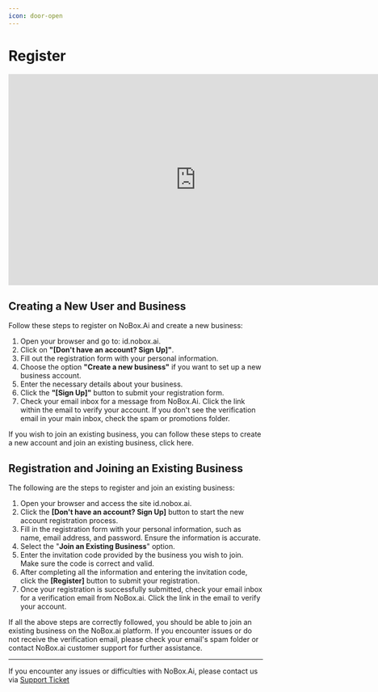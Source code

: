 ```yaml
---
icon: door-open
---
```


# <i class="fa-regular fa-user-plus"></i> Register

<iframe width="742" height="418" src="https://www.youtube.com/embed/8SWFEna6-jk/" title="01. Instalasi NoBox Desktop" frameborder="0" allow="accelerometer; autoplay; clipboard-write; encrypted-media; gyroscope; picture-in-picture; web-share" referrerpolicy="strict-origin-when-cross-origin" allowfullscreen></iframe>

## Creating a New User and Business

Follow these steps to register on NoBox.Ai and create a new business:

1. Open your browser and go to: id.nobox.ai.
2. Click on **"\[Don't have an account? Sign Up]"**.
3. Fill out the registration form with your personal information.
4. Choose the option **"Create a new business"** if you want to set up a new business account.
5. Enter the necessary details about your business.
6. Click the **"\[Sign Up]"** button to submit your registration form.
7. Check your email inbox for a message from NoBox.Ai. Click the link within the email to verify your account. If you don't see the verification email in your main inbox, check the spam or promotions folder.

If you wish to join an existing business, you can follow these steps to create a new account and join an existing business, click here.

## Registration and Joining an Existing Business

The following are the steps to register and join an existing business:

1. Open your browser and access the site id.nobox.ai.
2. Click the **\[Don't have an account? Sign Up]** button to start the new account registration process.
3. Fill in the registration form with your personal information, such as name, email address, and password. Ensure the information is accurate.
4. Select the "**Join an Existing Business**" option.
5. Enter the invitation code provided by the business you wish to join. Make sure the code is correct and valid.
6. After completing all the information and entering the invitation code, click the **\[Register]** button to submit your registration.
7. Once your registration is successfully submitted, check your email inbox for a verification email from NoBox.ai. Click the link in the email to verify your account.

If all the above steps are correctly followed, you should be able to join an existing business on the NoBox.ai platform. If you encounter issues or do not receive the verification email, please check your email's spam folder or contact NoBox.ai customer support for further assistance.

---

If you encounter any issues or difficulties with NoBox.Ai, please contact us via [Support Ticket](https://crm.nobox.ai/clients/tickets)

